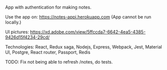 App with authentication for making notes.

Use the app on: https://notes-appi.herokuapp.com (App cannot be run locally.)

UI pictures: https://xd.adobe.com/view/5ffccda7-6642-4ea5-4385-9426d15f4234-29cd/

Technologies: React, Redux saga, Nodejs, Express, Webpack, Jest, Material UI, Postgre, React router, Passport, Redis

TODO: Fix not being able to refresh /notes, do tests.
